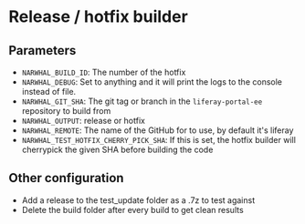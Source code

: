 # Release / hotfix builder

## Parameters

 - `NARWHAL_BUILD_ID`: The number of the hotfix
 - `NARWHAL_DEBUG`: Set to anything and it will print the logs to the console instead of file.
 - `NARWHAL_GIT_SHA`: The git tag or branch in the `liferay-portal-ee` repository to build from
 - `NARWHAL_OUTPUT`: release or hotfix
 - `NARWHAL_REMOTE`: The name of the GitHub for to use, by default it's liferay
 - `NARWHAL_TEST_HOTFIX_CHERRY_PICK_SHA`: If this is set, the hotfix builder will cherrypick the given SHA before building the code

## Other configuration
 - Add a release to the test_update folder as a .7z to test against
 - Delete the build folder after every build to get clean results